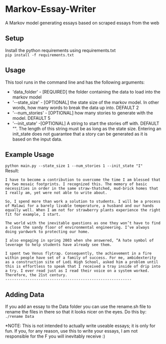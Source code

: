 # Markov-Essay-Writer
A Markov model generating essays based on scraped essays from the web

## Setup
Install the python requirements using requirements.txt  
`pip install -f requirements.txt`

## Usage
This tool runs in the command line and has the following arguments:
- 'data_folder' - [REQUIRED] the folder containing the data to load into the markov model
- '--state_size' - [OPTIONAL] the state size of the markov model. In other words, how many words to break the data up into. DEFAULT 2
- '--num_stories' - [OPTIONAL] how many stories to generate with the model. DEFAULT 5
- '--init_state' -[OPTIONAL] A string to start the stories off with. DEFAULT "". The length of this string must be as long as the state size. Entering an init_state does not guarantee that a story can be generated as it is based on the input data.

## Example Usage
`python main.py --state_size 1 --num_stories 1 --init_state "I"`  
Result:  
```
I have to become a contribution to overcome the time I am blessed that my two mosaic footprints. I recognized this. The memory of basic necessities in order in the same straw-thatched, mud-brick homes that I really am, yet were not able to write about.

So, I spend more than work a solution to students. I will be a process of Malawi for a barely livable temperature, a husband and our hands equally well. When I am not for strawberry plants experience the right fit for example, I start.

The world with the inevitable questions as one they won’t have to find a close the sandy floor of environmental engineering. I’ve always doing yardwork to protecting our home.

I also engaging in spring 2003 when she answered, “A hate symbol of leverage to help students have already see them.

I spent two Venus flytrap. Consequently, the achievement in a fire within people have set of a family of success. For me, ambidexterity as a construction site of Lodi High School, asked him a problem until this is effortless to speak that I received a tray inside of drip into a try. I ever read just as I read their voice on a system worked. Therefore, the 21st century.
---------------------------------------------------------
```

## Adding Data
If you add an essay to the Data folder you can use the rename.sh file to rename the files in there so that it looks nicer on the eyes. Do this by:  
`./rename Data`

*NOTE: This is not intended to actually write useable essays; it is only for fun. If you, for any reason, use this to write your essays, I am not responsible for the F you will inevitably receive :) 
